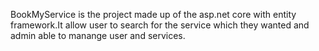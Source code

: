 BookMyService is the project made up of the asp.net core with entity framework.It allow user to search for the service which they wanted and admin able to manange user and services.
